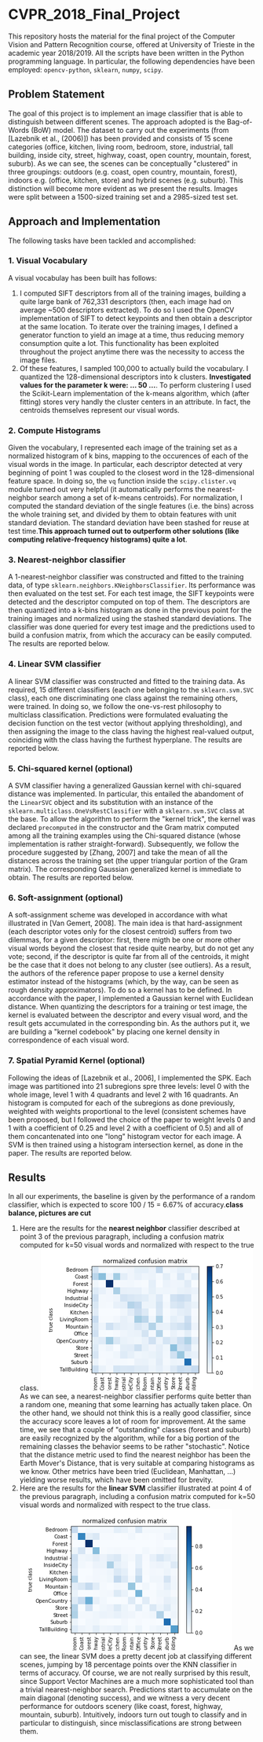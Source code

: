 # CVPR_2018_Final_Project
This repository hosts the material for the final project of the Computer Vision and Pattern Recognition course, offered at University of Trieste in the academic year 2018/2019. All the scripts have been written in the Python programming language. In particular, the following dependencies have been employed: `opencv-python`, `sklearn`, `numpy`, `scipy`.
## Problem Statement
The goal of this project is to implement an image classifier that is able to distinguish between different scenes. The approach adopted is the Bag-of-Words (BoW) model. The dataset to carry out the experiments (from [Lazebnik et al., (2006)]) has been provided and consists of 15 scene categories (office, kitchen, living room, bedroom, store, industrial, tall building, inside city, street, highway, coast, open country, mountain, forest, suburb). As we can see, the scenes can be conceptually "clustered" in three groupings: outdoors (e.g. coast, open country, mountain, forest), indoors e.g. (office, kitchen, store) and hybrid scenes (e.g. suburb). This distinction will become more evident as we present the results. Images were split between a 1500-sized training set and a 2985-sized test set.
## Approach and Implementation
The following tasks have been tackled and accomplished:
### 1. Visual Vocabulary
A visual vocabulay has been built has follows:
1. I computed SIFT descriptors from all of the training images, building a quite large bank of 762,331 descriptors (then, each image had on average ~500 descriptors extracted). To do so I used the OpenCV implementation of SIFT to detect keypoints and then obtain a descriptor at the same location. To iterate over the training images, I defined a generator function to yield an image at a time, thus reducing memory consumption quite a lot. This functionality has been exploited throughout the project anytime there was the necessity to access the image files.
2. Of these features, I sampled 100,000 to actually build the vocabulary. I quantized the 128-dimensional descriptors into k clusters. **Investigated values for the parameter k were: ... 50 ...**. To perform clustering I used the Scikit-Learn implementation of the k-means algorithm, which (after fitting) stores very handly the cluster centers in an attribute. In fact, the centroids themselves represent our visual words.
### 2. Compute Histograms
Given the vocabulary, I represented each image of the training set as a normalized histogram of k bins, mapping to the occurences of each of the visual words in the image. In particular, each descriptor detected at very beginning of point 1 was coupled to the closest word in the 128-dimensional feature space. In doing so, the `vq` function inside the `scipy.clister.vq` module turned out very helpful (it automatically performs the nearest-neighbor search among a set of k-means centroids). For normalization, I computed the standard deviation of the single features (i.e. the bins) across the whole training set, and divided by them to obtain features with unit standard deviation. The standard deviation have been stashed for reuse at test time.**This approach turned out to outperform other solutions (like computing relative-frequency histograms) quite a lot**.
### 3. Nearest-neighbor classifier
A 1-nearest-neighbor classifier was constructed and fitted to the training data, of type `sklearn.neighbors.KNeighborsClassifier`. Its performance was then evaluated on the test set. For each test image, the SIFT keypoints were detected and the descriptor computed on top of them. The descriptors are then quantized into a k-bins histogram as done in the previous point for the training images and normalized using the stashed standard deviations. The classifier was done queried for every test image and the predictions used to build a confusion matrix, from which the accuracy can be easily computed. The results are reported below.
### 4. Linear SVM classifier
A linear SVM classifier was constructed and fitted to the training data. As required, 15 different classifiers (each one belonging to the `sklearn.svm.SVC` class), each one discriminating one class against the remaining others, were trained. In doing so, we follow the one-vs-rest philosophy to multiclass classification. Predictions were formulated evaluating the decision function on the test vector (without applying thresholding), and then assigning the image to the class having the highest real-valued output, coinciding with the class having the furthest hyperplane. The results are reported below.
### 5. Chi-squared kernel (optional)
A SVM classifier having a generalized Gaussian kernel with chi-squared distance was implemented. In particular, this entailed the abandoment of the `LinearSVC` object and its substitution with an instance of the `sklearn.multiclass.OneVsRestClassifier` with a `sklearn.svm.SVC` class at the base. To allow the algorithm to perform the "kernel trick", the kernel was declared `precomputed` in the constructor and the Gram matrix computed among all the training examples using the Chi-squared distance (whose implementation is rather straight-forward). Subsequently, we follow the procedure suggested by [Zhang, 2007] and take the mean of all the distances across the training set (the upper triangular portion of the Gram matrix). The corresponding Gaussian generalized kernel is immediate to obtain. The results are reported below.
### 6. Soft-assignment (optional)
A soft-assignment scheme was developed in accordance with what illustrated in [Van Gemert, 2008]. The main idea is that hard-assignment (each descriptor votes only for the closest centroid) suffers from two dilemmas, for a given descriptor: first, there migth be one or more other visual words beyond the closest that reside quite nearby, but do not get any vote; second, if the descriptor is quite far from all of the centroids, it might be the case that it does not belong to any cluster (see outliers). As a result, the authors of the reference paper propose to use a kernel density estimator instead of the histograms (which, by the way, can be seen as rough density approximators). To do so a kernel has to be defined. In accordance with the paper, I implemented a Gaussian kernel with Euclidean distance. When quantizing the descriptors for a training or test image, the kernel is evaluated between the descriptor and every visual word, and the result gets accumulated in the corresponding bin. As the authors put it, we are building a "kernel codebook" by placing one kernel density in correspondence of each visual word.
### 7. Spatial Pyramid Kernel (optional)
Following the ideas of [Lazebnik et al., 2006], I implemented the SPK. Each image was partitioned into 21 subregions spre three levels: level 0 with the whole image, level 1 with 4 quadrants and level 2 with 16 quadrants. An histogram is computed for each of the subregions as done previously, weighted with weights proportional to the level (consistent schemes have been proposed, but I followed the choice of the paper to weight levels 0 and 1 with a coefficient of 0.25 and level 2 with a coefficient of 0.5) and all of them concantenated into one "long" histogram vector for each image. A SVM is then trained using a histogram intersection kernel, as done in the paper. The results are reported below.
## Results
In all our experiments, the baseline is given by the performance of a random classifier, which is expected to score 100 / 15 = 6.67% of accuracy.**class balance, pictures are cut**
1. Here are the results for the **nearest neighbor** classifier described at point 3 of the previous paragraph, including a confusion matrix computed for k=50 visual words and normalized with respect to the true class.
![alt text](https://github.com/pigozzif/CVPR_2018_Final_Project/blob/master/images/KNN50.png)
As we can see, a nearest-neighbor classifier performs quite better than a random one, meaning that some learning has actually taken place. On the other hand, we should not think this is a really good classifier, since the accuracy score leaves a lot of room for improvement. At the same time, we see that a couple of "outstanding" classes (forest and suburb) are easily recognized by the algorithm, while for a big portion of the remaining classes the behavior seems to be rather "stochastic". Notice that the distance metric used to find the nearest neighbor has been the Earth Mover's Distance, that is very suitable at comparing histograms as we know. Other metrics have been tried (Euclidean, Manhattan, ...) yielding worse results, which have been omitted for brevity.
2. Here are the results for the **linear SVM** classifier illustrated at point 4 of the previous paragraph, including a confusion matrix computed for k=50 visual words and normalized with respect to the true class.
![alt text](https://github.com/pigozzif/CVPR_2018_Final_Project/blob/master/images/linearSVC50.png)
As we can see, the linear SVM does a pretty decent job at classifying different scenes, jumping by 18 percentage points over the KNN classifier in terms of accuracy. Of course, we are not really surprised by this result, since Support Vector Machines are a much more sophisticated tool than a trivial nearest-neighbor search. Predictions start to accumulate on the main diagonal (denoting success), and we witness a very decent performance for outdoors scenery (like coast, forest, highway, mountain, suburb). Intuitively, indoors turn out tough to classify and in particular to distinguish, since misclassifications are strong between them.

